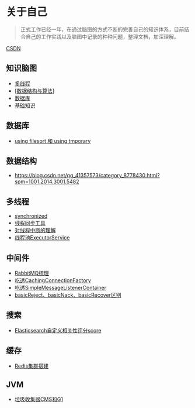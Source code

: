 # 关于自己

> 正式工作已经一年，在通过脑图的方式不断的完善自己的知识体系，目前结合自己的工作实践以及脑图中记录的种种问题，整理文档，加深理解。

[CSDN](https://blog.csdn.net/qq_41357573)

## 知识脑图

* [多线程](https://www.processon.com/view/link/612254f963768958e530fd3d)
* [[数据结构与算法](https://www.processon.com/view/link/6122554663768958e530fdb9)]
* [数据库](https://www.processon.com/view/link/60c627a2f346fb0ce5cca24a)
* [基础知识](https://www.processon.com/view/link/612249965653bb6788dda7d8)

## 数据库

* [using filesort 和 using tmporary](数据库/文件排序和临时表/README.md)

## 数据结构

* https://blog.csdn.net/qq_41357573/category_8778430.html?spm=1001.2014.3001.5482

## 多线程

* [synchronized](多线程/synchronized/README.md)
* [线程同步工具](多线程/线程同步工具/README.md)
* [对线程中断的理解](多线程/对线程中断的理解/README.md)
* [线程池ExecutorService](多线程/线程池ExecutorService/README.md)

## 中间件

* [RabbitMQ梳理](中间件/RabbitMQ/README.md)
* [吃透CachingConnectionFactory](中间件/CachingConnectionFactory/README.md)
* [吃透SimpleMessageListenerContainer](中间件/SimpleMessageListenerContainer/README.md)
* [basicReject、basicNack、basicRecover区别](中间件/basicReject、basicNack、basicRecover区别/README.md)

## 搜索

* [Elasticsearch自定义相关性评分score](搜索/Elasticsearch自定义相关性评分score/README.md)

## 缓存

* [Redis集群搭建](缓存/Redis集群搭建记录/README.md)

## JVM

* [垃圾收集器CMS和G1](JVM/垃圾收集器CMS和G1/README.md)

